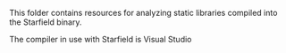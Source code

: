 This folder contains resources for analyzing static libraries compiled into  the Starfield binary.

The compiler in use with Starfield is Visual Studio